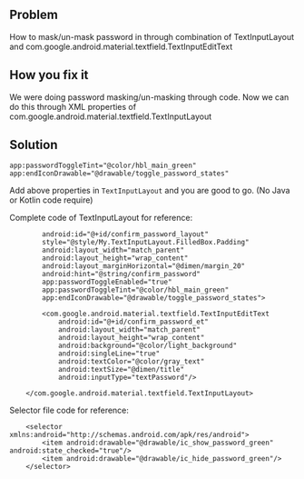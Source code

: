 
## Problem
  How to mask/un-mask password in through combination of TextInputLayout and com.google.android.material.textfield.TextInputEditText

## How you fix it
   We were doing password masking/un-masking through code. Now we can do this through XML properties of com.google.android.material.textfield.TextInputLayout

## Solution

```app:passwordToggleEnabled="true"
app:passwordToggleTint="@color/hbl_main_green"
app:endIconDrawable="@drawable/toggle_password_states"
```
		
Add above properties in `TextInputLayout` and you are good to go. (No Java or Kotlin code require)
		
		
Complete code of TextInputLayout for reference:
		
```		<com.google.android.material.textfield.TextInputLayout
        android:id="@+id/confirm_password_layout"
        style="@style/My.TextInputLayout.FilledBox.Padding"
        android:layout_width="match_parent"
        android:layout_height="wrap_content"
        android:layout_marginHorizontal="@dimen/margin_20"
        android:hint="@string/confirm_password"
        app:passwordToggleEnabled="true"
        app:passwordToggleTint="@color/hbl_main_green"
        app:endIconDrawable="@drawable/toggle_password_states">

        <com.google.android.material.textfield.TextInputEditText
            android:id="@+id/confirm_password_et"
            android:layout_width="match_parent"
            android:layout_height="wrap_content"
            android:background="@color/light_background"
            android:singleLine="true"
            android:textColor="@color/gray_text"
            android:textSize="@dimen/title"
            android:inputType="textPassword"/>

    </com.google.android.material.textfield.TextInputLayout>
```	
	
Selector file code for reference:
	
```	<?xml version="1.0" encoding="utf-8"?>
	<selector xmlns:android="http://schemas.android.com/apk/res/android">
		<item android:drawable="@drawable/ic_show_password_green" android:state_checked="true"/>
		<item android:drawable="@drawable/ic_hide_password_green"/>
	</selector>
```

